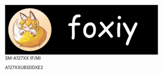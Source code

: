 <div>
      <img src='https://github.com/foxiyofox/foxiyofox/blob/master/foufou_banner.jpg'>
</div>
SM-A127XX (F/M)

A127XXUBSDDXE2
